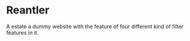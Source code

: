 # Reantler
A estate a dummy website with the feature of four different kind of filter features in it.
